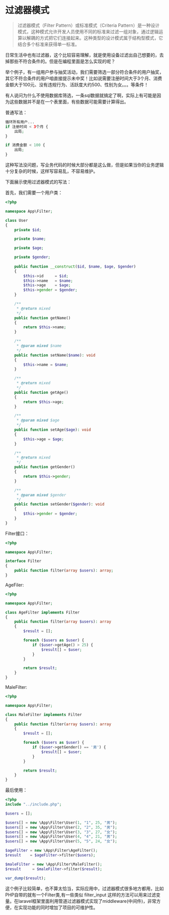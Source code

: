 # 过滤器模式

> 过滤器模式（Filter Pattern）或标准模式（Criteria Pattern）是一种设计模式，这种模式允许开发人员使用不同的标准来过滤一组对象，通过逻辑运算以解耦的方式把它们连接起来。这种类型的设计模式属于结构型模式，它结合多个标准来获得单一标准。

日常生活中也有过滤器，这个比较容易理解，就是使用设备过滤出自己想要的，去掉那些不符合条件的。但是在编程里面是怎么实现的呢？

举个例子，有一组用户参与抽奖活动，我们需要筛选一部分符合条件的用户抽奖，其它不符合条件的用户咱直接提示未中奖！比如说需要注册时间大于3个月、消费金额大于100元、没有违规行为、活跃度大约500、性别为女。。。等条件！

有人说问为什么不使用数据库筛选，一条sql数据就搞定了啊，实际上有可能是因为这些数据并不是在一个表里面，有些数据可能需要计算得出。

普通写法：

```php
循环所有用户...
if 注册时间 < 3个月 {
    出局;
}

if 消费金额 < 100 {
    出局;
}
```
这种写法没问题，写业务代码的时候大部分都是这么做，但是如果当你的业务逻辑十分复杂的时候，这样写容易乱，不容易维护。

下面展示使用过滤器模式的写法：

首先，我们需要一个用户类：

```php
<?php

namespace App\Filter;

class User
{
    private $id;

    private $name;

    private $age;

    private $gender;
    
    public function __construct($id, $name, $age, $gender)
    {
        $this->id     = $id;
        $this->name   = $name;
        $this->age    = $age;
        $this->gender = $gender;
    }

    /**
     * @return mixed
     */
    public function getName()
    {
        return $this->name;
    }

    /**
     * @param mixed $name
     */
    public function setName($name): void
    {
        $this->name = $name;
    }

    /**
     * @return mixed
     */
    public function getAge()
    {
        return $this->age;
    }

    /**
     * @param mixed $age
     */
    public function setAge($age): void
    {
        $this->age = $age;
    }

    /**
     * @return mixed
     */
    public function getGender()
    {
        return $this->gender;
    }

    /**
     * @param mixed $gender
     */
    public function setGender($gender): void
    {
        $this->gender = $gender;
    }
}
```
Filter接口：

```php
<?php

namespace App\Filter;

interface Filter
{
    public function filter(array $users): array;
}
```

AgeFiler:

```php
<?php

namespace App\Filter;

class AgeFilter implements Filter
{
    public function filter(array $users): array
    {
        $result = [];

        foreach ($users as $user) {
            if ($user->getAge() > 25) {
                $result[] = $user;
            }
        }

        return $result;
    }
}
```

MaleFilter:

```php
<?php

namespace App\Filter;

class MaleFilter implements Filter
{
    public function filter(array $users): array
    {
        $result = [];

        foreach ($users as $user) {
            if ($user->getGender() == '男') {
                $result[] = $user;
            }
        }

        return $result;
    }
}
```

最后使用：

```php
<?php
include "../include.php";

$users = [];

$users[] = new \App\Filter\User(1, "1", 25, "男");
$users[] = new \App\Filter\User(2, "2", 35, "男");
$users[] = new \App\Filter\User(3, "3", 27, "女");
$users[] = new \App\Filter\User(4, "4", 21, "男");
$users[] = new \App\Filter\User(5, "5", 24, "女");

$ageFilter = new \App\Filter\AgeFilter();
$result    = $ageFilter->filter($users);

$maleFilter = new \App\Filter\MaleFilter();
$result     = $maleFilter->filter($result);

var_dump($result);
```

这个例子比较简单，也不算太恰当，实际应用中，过滤器模式很多地方都用，比如PHP自带的就有一个Filter类,有一些类似 filter_input 这样的方法可以用来过滤变量。在laravel框架里面利用管道过滤器模式实现了middleware(中间件)，非常方便，在实现功能的同时增加了项目的可维护性。